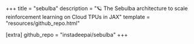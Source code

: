 +++
title = "sebulba"
description = "🪐 The Sebulba architecture to scale reinforcement learning on Cloud TPUs in JAX"
template = "resources/github_repo.html"

[extra]
github_repo = "instadeepai/sebulba"
+++
        